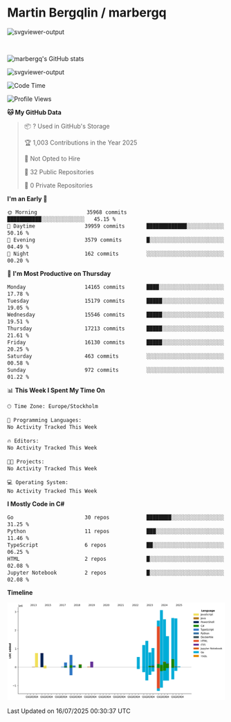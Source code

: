 # Martin Bergqlin / marbergq

![svgviewer-output](https://user-images.githubusercontent.com/2405410/206014777-22d41ecb-c24f-421d-b7d9-bba2cb5bb0de.svg)

<br>

<!--- [![Martin's Week](https://github-readme-stats.vercel.app/api/wakatime?username=marbergq&theme=dark)](https://github.com/anuraghazra/github-readme-stats) -->

![marbergq's GitHub stats](https://github-readme-stats.vercel.app/api?username=marbergq&count_private=true&show_icons=true)

![svgviewer-output](https://wakatime.com/badge/user/3f0a2069-6683-4e19-9a4a-7d21ea815067.svg)

<!--START_SECTION:waka-->
![Code Time](http://img.shields.io/badge/Code%20Time-5%2C238%20hrs%2030%20mins-blue)

![Profile Views](http://img.shields.io/badge/Profile%20Views-0-blue)

**🐱 My GitHub Data** 

> 📦 ? Used in GitHub's Storage 
 > 
> 🏆 1,003 Contributions in the Year 2025
 > 
> 🚫 Not Opted to Hire
 > 
> 📜 32 Public Repositories 
 > 
> 🔑 0 Private Repositories 
 > 
**I'm an Early 🐤** 

```text
🌞 Morning                35968 commits       ███████████░░░░░░░░░░░░░░   45.15 % 
🌆 Daytime                39959 commits       █████████████░░░░░░░░░░░░   50.16 % 
🌃 Evening                3579 commits        █░░░░░░░░░░░░░░░░░░░░░░░░   04.49 % 
🌙 Night                  162 commits         ░░░░░░░░░░░░░░░░░░░░░░░░░   00.20 % 
```
📅 **I'm Most Productive on Thursday** 

```text
Monday                   14165 commits       ████░░░░░░░░░░░░░░░░░░░░░   17.78 % 
Tuesday                  15179 commits       █████░░░░░░░░░░░░░░░░░░░░   19.05 % 
Wednesday                15546 commits       █████░░░░░░░░░░░░░░░░░░░░   19.51 % 
Thursday                 17213 commits       █████░░░░░░░░░░░░░░░░░░░░   21.61 % 
Friday                   16130 commits       █████░░░░░░░░░░░░░░░░░░░░   20.25 % 
Saturday                 463 commits         ░░░░░░░░░░░░░░░░░░░░░░░░░   00.58 % 
Sunday                   972 commits         ░░░░░░░░░░░░░░░░░░░░░░░░░   01.22 % 
```


📊 **This Week I Spent My Time On** 

```text
🕑︎ Time Zone: Europe/Stockholm

💬 Programming Languages: 
No Activity Tracked This Week

🔥 Editors: 
No Activity Tracked This Week

🐱‍💻 Projects: 
No Activity Tracked This Week

💻 Operating System: 
No Activity Tracked This Week
```

**I Mostly Code in C#** 

```text
Go                       30 repos            ████████░░░░░░░░░░░░░░░░░   31.25 % 
Python                   11 repos            ███░░░░░░░░░░░░░░░░░░░░░░   11.46 % 
TypeScript               6 repos             ██░░░░░░░░░░░░░░░░░░░░░░░   06.25 % 
HTML                     2 repos             █░░░░░░░░░░░░░░░░░░░░░░░░   02.08 % 
Jupyter Notebook         2 repos             █░░░░░░░░░░░░░░░░░░░░░░░░   02.08 % 
```



**Timeline**

![Lines of Code chart](https://raw.githubusercontent.com/marbergq/marbergq/main/assets/bar_graph.png)


 Last Updated on 16/07/2025 00:30:37 UTC
<!--END_SECTION:waka-->
